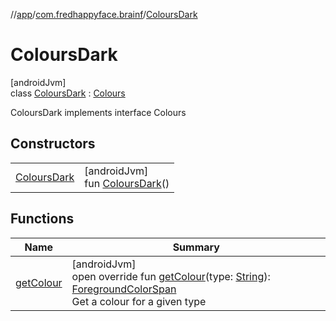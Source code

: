 //[app](../../../index.md)/[com.fredhappyface.brainf](../index.md)/[ColoursDark](index.md)

# ColoursDark

[androidJvm]\
class [ColoursDark](index.md) : [Colours](../-colours/index.md)

ColoursDark implements interface Colours

## Constructors

| | |
|---|---|
| [ColoursDark](-colours-dark.md) | [androidJvm]<br>fun [ColoursDark](-colours-dark.md)() |

## Functions

| Name | Summary |
|---|---|
| [getColour](get-colour.md) | [androidJvm]<br>open override fun [getColour](get-colour.md)(type: [String](https://kotlinlang.org/api/latest/jvm/stdlib/kotlin/-string/index.html)): [ForegroundColorSpan](https://developer.android.com/reference/kotlin/android/text/style/ForegroundColorSpan.html)<br>Get a colour for a given type |
